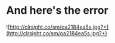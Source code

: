 # And here's the error

![http://clrsight.co/sm/oa2184ea5s.jpg?+](http://clrsight.co/sm/oa2184ea5s.jpg?+)

